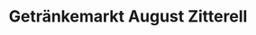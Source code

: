 ---
title: "Getränkemarkt August Zitterell"
url: /uttenweiler/getraenkemarkt-august-zitterell/
shop: Getränke
---